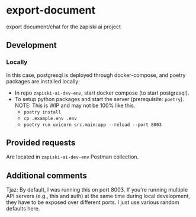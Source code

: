 # export-document

export document/chat for the zapiski ai project

## Development

### Locally

In this case, postgresql is deployed through docker-compose, and poetry packages are installed locally:

- In repo `zapiski-ai-dev-env`, start docker compose (to start postgresql).
- To setup python packages and start the server (prerequisite: `poetry`). NOTE: This is WIP and may not be 100% like this.
  - `poetry install`
  - `cp .example.env .env`
  - `poetry run uvicorn src.main:app --reload --port 8003`

## Provided requests

Are located in `zapiski-ai-dev-env` Postman collection.

## Additional comments

Tjaz: By default, I was running this on port 8003. If you're running multiple API servers (e.g., this and auth) at the same time
during local development, they have to be exposed over different ports. I just use various random defaults here.
